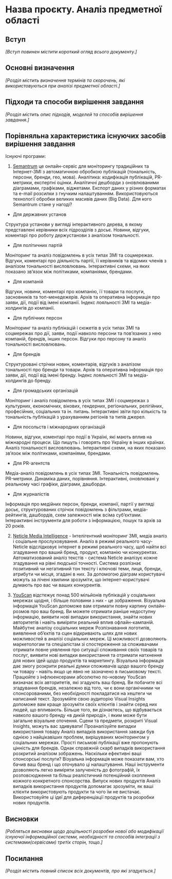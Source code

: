 # Назва проєкту. Аналіз предметної області

## Вступ

*[Вступ повинен містити короткий огляд всього документу.]*


## Основні визначення

*[Розділ містить визначення термінів та скорочень, які використовуються при аналізі предметної області.]*

## Підходи та способи вирішення завдання

*[Розділ містить опис підходів, моделей та способів вирішення завдання.]*

## Порівняльна характеристика існуючих засобів вирішення завдання
Існуючі програми:

1. [Semantrum](https://promo.semantrum.net/uk/golovna/) це онлайн-сервіс для моніторингу традиційних та Інтернет-ЗМІ з автоматичною обробкою публікацій (тональність, персони, бренди, гео, мова). Аналітика: кодифікація публікацій, PR-метрики, експертні оцінки. Аналітичні дешборди з оновлюваними діаграмами, графіками, віджетами. Експорт даних у різних форматах та e-mail розсилки з гнучким налаштуванням. Використовуються технології обробки великих масивів даних (Big Data). Для кого Semantrum стане у нагоді? 
- Для державних установ

Структура установи у вигляді інтерактивного дерева, в якому представлені керівники всіх підрозділів з досьє. Новини, відгуки, коментарі про роботу держустанови з аналізом тональності.
- Для політичних партій

Моніторинг та аналіз повідомлень в усіх типах ЗМІ та соцмережах. Відгуки, коментарі про діяльність партії, її керівників та відомих членів з аналізом тональності висловлювань. Інтерактивні схеми, на яких показано зв’язок між політиками, компаніями, брендами.
- Для компаній

Відгуки, новини, коментарі про компанію, її товари та послуги, засновників та топ-менедежерів. Архів та оперативна інформація про заяви, дії, події від імені компанії. Індекс лояльності ЗМІ та медіа-холдингів до компанії.
- Для публічних персон

Моніторинг та аналіз публікацій і сюжетів в усіх типах ЗМІ та соцмережах про дії, заяви, події навколо персони та пов’язаних з нею компаній, брендів, інших персон. Відгуки про персону та аналіз тональності висловлювань.
- Для брендів

Структуровані стрічки новин, коментарів, відгуків з аналізом тональності про бренди та товари. Архів та оперативна інформація про заяви, дії, події від імені бренду. Індекс лояльності ЗМІ та медіа-холдингів до бренду.
- Для громадських організацій

Моніторинг і аналіз повідомлень в усіх типах ЗМІ і соцмережах з культурних, економічних, вікових, гендерних, регіональних, релігійних, професійних, соціальних та ін. питань. Інтерактивні звіти про кількість та тональність публікацій з урахуванням регіонів та типів джерел.
- Для посольств і міжнародних організацій

Новини, відгуки, коментарі про події в Україні, які мають вплив на міжнародні процеси. Що пишуть і говорять про Україну в інших країнах. Аналіз тональності висловлювань. Інтерактивні схеми, на яких показано зв’язок між політиками, компаніями, брендами.
- Для PR-агентств

Медіа-аналіз повідомлень в усіх типах ЗМІ. Тональність повідомлень. PR-метрики. Динаміка даних, порівняння. Інтерактивні, оновлювані у реальному часі графіки, діаграми, дашборди.
- Для журналістів

Інформація про медійних персон, бренди, компанії, партії у вигляді досьє, структурованих стрічок повідомлень з фільтрами, медіа-рейтингів, дашбордів, схем залежності між всіма суб’єктами. Інтерактивні інструменти для роботи з інформацією, пошук та архів за 20 років.


2. [Neticle Media Intelligence](https://neticle.com/mediaintelligence/ru/) - Інтелігентний моніторинг ЗМІ, медіа аналіз і соціальне прослуховування. Аналіз в режимі реального часу- Neticle відслідковує інтернет в режимі реального часу, щоб найти всі згадування про ваший бренд, продукт, компанію чи конкурентах. Автоматизований аналіз текстів - система Neticle аналізує кожне згадування на рівні людської точності. Система розпізнає позитивний чи негативний тон тексту і ключові теми, лиця, бренди, атрибути чи місця, згадані в них. За допомогою діаграм користувачі можуть за лічені хвилини зрозуміти, що інтернет-користувачі думають про вас чи ваших конкурентів.


3. [YouScan](https://youscan.io/) відстежує понад 500 мільйонів публікацій у соціальних мережах щодня, і більше половини з них - це зображення. Візуальна інформація YouScan допоможе вам отримати повну картину онлайн-розмов про ваш бренд. Ви можете отримати раніше недоступну інформацію, виявити нові випадки використання, знайти нових авторитетів і навіть виміряти реальний вплив офлайн-кампаній.
Майбутнє аналізу соціальних мереж
Розпізнавання логотипів, виявлення об’єктів та сцен відкривають шлях для нових можливостей в аналізі соціальних мереж. Ці можливості дозволяють маркетологам та спеціалістам зі спостереження за споживачами отримати повне уявлення про ситуації споживання своїх товарів та послуг, виявити нові випадки використання та отримати натхнення для нових ідей щодо продуктів та маркетингу.
Візуальна інформація дає змогу розкрити реальні думки споживачів щодо вашого бренду чи товару - навіть якщо це явно не зазначено в письмовому тексті. Працюйте з інфлюенсерами абсолютно по-новому
YouScan визначає всіх авторитетів, які згадують ваш бренд. Ви побачите всі згадування брендів, незалежно від того, чи є вони органічними чи спонсорованими, без необхідності покладатися на хештеги чи написаний текст. Зрозумійте свою аудиторію
Visual Insights допоможе вам краще зрозуміти своїх клієнтів і знайти серед них людей, що впливають. Більше того, ви дізнаєтесь, що відбувається навколо вашого бренду «в дикій природі», і яким може бути загальне візуальне оточення. Сцени та предмети, розкриті Visual Insights, можуть вас здивувати! Проаналізуйте випадки використання товару
Аналіз випадків використання завжди був однією з найцікавіших проблем, вирішуваних моніторингом у соціальних мережах. Прості письмові публікації вже пропонують цінність для брендів. Однак справжній скарб випадків використання розкритий аналізом зображень. Наскільки ефективні ваші спонсорські послуги?
Візуальна інформація може показати вам, хто бачив ваш бренд і що оточувало ці налаштування. Наші інструменти дозволяють легко виміряти залученість до фотографій, їх розповсюдження та більш реалістичний потенційний охоплення кожного конкретного спонсорства. Випуск нових продуктів
Аналіз випадків використання продуктів допомагає зрозуміти, як ваші клієнти використовують продукти та чого їм не вистачає. Використовуйте ці ідеї для диференціації продуктів та розробки нових продуктів.

## Висновки

*[Робляться висновки щодо доцільності розробки нової або модифікації існуючої інформаційної системи, необхідності та способів інтеграції з системами(сервісами) третіх сторін, тощо.]*

## Посилання

*[Розділ містить повний список всіх документів, про які згадується.]*
